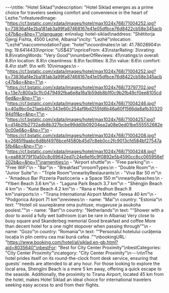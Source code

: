 ---\ntitle: "Hotel Siklad"\ndescription: "Hotel Siklad emerges as a prime choice for travelers seeking comfort and convenience in the heart of Lezhe."\nfeaturedImage: "https://cf.bstatic.com/xdata/images/hotel/max1024x768/71004252.jpg?k=73836af4e2ba181ab3a99fa87468167e41e05dfbce76d8422cb58e345acbc47b&o=&hp=1"\nlanguage: en\nslug: hotel-siklad\naddress: "Shëtitorja Gjergj Fishta, 4500 Lezhë, Albania"\ncity: "Lezhë"\nlocation: "Lezhë"\naccommodationType: "hotel"\ncoordinates:\n  lat: 41.78028904\n  lng: 19.6414433\nprice: "US$43"\npriceFrom: 43\nstarRating: 3\nrating: 8.8\nratingWords: "Very Good"\nnumberOfReviews: 41\nratings:\n  overall: 8.8\n  location: 8.8\n  cleanliness: 8.8\n  facilities: 8.3\n  value: 8.6\n  comfort: 8.4\n  staff: 9\n  wifi: 10\nimages:\n  - "https://cf.bstatic.com/xdata/images/hotel/max1024x768/71004252.jpg?k=73836af4e2ba181ab3a99fa87468167e41e05dfbce76d8422cb58e345acbc47b&o=&hp=1"\n  - "https://cf.bstatic.com/xdata/images/hotel/max1024x768/73797702.jpg?k=13e7c800a3c1fc0479492fba6e8a18a1b59db8b1f0c9b2fb49cf0ee8105cd6ed&o=&hp=1"\n  - "https://cf.bstatic.com/xdata/images/hotel/max1024x768/71004246.jpg?k=40a9bc0e21aeb40c343e60c254af9bd255fd6b46a60f1566da8afb3032094d1f&o=&hp=1"\n  - "https://cf.bstatic.com/xdata/images/hotel/max1024x768/71004257.jpg?k=d14b2fb2732adb8b327bcbe99dd0b09204ea2a08e0ed01be555552682e0c00e6&o=&hp=1"\n  - "https://cf.bstatic.com/xdata/images/hotel/max1024x768/71004208.jpg?k=2685f9aabc6d8bf4976bcef4580b45d7c8eb0cc2fc9013cfd584bf27547a5fb4&o=&hp=1"\n  - "https://cf.bstatic.com/xdata/images/hotel/max1024x768/71004248.jpg?k=ea883f79f10a50c8c69642ed7c24e6ef6c9f0892e5b4590cc8cc065956ef202b&o=&hp=1"\namenities:\n  - "Airport shuttle"\n  - "Free parking"\n  - "Free WiFi"\n  - "Bar"\n  - "Breakfast"\nroomTypes:\n  - "Double Room"\n  - "Junior Suite"\n  - "Triple Room"\nnearbyRestaurants:\n  - "Viva Bar 50 m"\n  - "Amadeus Bar Pizzeria Pasticceria + a Space 150 m"\nnearbyBeaches:\n  - "Ylberi Beach 3.6 km"\n  - "Laguna Park Beach 3.7 km"\n  - "Shëngjin Beach 4 km"\n  - "Kune Beach 4.2 km"\n  - "Rana e Hedhun Beach 8 km"\nairports:\n  - "Tirana International Airport Mother Teresa 40 km"\n  - "Podgorica Airport 71 km"\nreviews:\n  - name: "Mai"\n    country: "Estonia"\n    text: "“Hotell oli suurepärane oma puhtuse, mugavuse ja asukoha poolest.”"\n  - name: "Bart"\n    country: "Netherlands"\n    text: "“Shower with a door to avoid a fully wet bathroom (can be rare in Albania)
Very close to busy square and Skanderbeg memorial
Good breakfast and coffee
More than decent hotel for a one night stopover when passing through”"\n  - name: "Gozo"\n    country: "Romania"\n    text: "“Personalul hotelului curățenia locația în plin centru cea mai bună cafea .”"\nbookingURL: "https://www.booking.com/hotel/al/siklad.en-gb.html?aid=8035640"\nbestFor: "Best for City Center Proximity"\nbestCategories: "City Center Proximity"\ncategory: "City Center Proximity"\n---\n\nThe hotel prides itself on its round-the-clock front desk service, ensuring that guests' needs are attended to at any hour. For those looking to explore the local area, Shengjini Beach is a mere 5 km away, offering a quick escape to the seaside. Additionally, the proximity to Tirana Airport, located 45 km from the hotel, makes Hotel Siklad an ideal choice for international travelers seeking easy access to and from their flights.